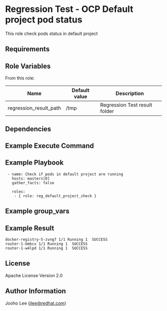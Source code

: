 Regression Test - OCP Default project pod status
============

This role check pods status in default project

Requirements
------------

Role Variables
--------------

From this role:

| Name                    | Default value                                 | Description                                                                 |
|-------------------------|-----------------------------------------------|-----------------------------------------------------------------------------|
| regression_result_path  | /tmp                                          | Regression Test result folder                                               |



Dependencies
------------

Example Execute Command
-----------------------

Example Playbook
----------------

```
 - name: Check if pods in default project are running
   hosts: masters[0]
   gather_facts: false

   roles:
    - { role: reg_default_project_check }

```

Example group_vars
------------------

Example Result 
--------------
```
docker-registry-5-zvng7 1/1 Running 1  SUCCESS
router-1-bmbcx 1/1 Running 1  SUCCESS
router-1-w4lpd 1/1 Running 1  SUCCESS
```
License
-------

Apache License Version 2.0

Author Information
------------------

Jooho Lee (jlee@redhat.com)
